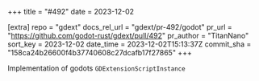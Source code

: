 +++
title = "#492"
date = 2023-12-02

[extra]
repo = "gdext"
docs_rel_url = "gdext/pr-492/godot"
pr_url = "https://github.com/godot-rust/gdext/pull/492"
pr_author = "TitanNano"
sort_key = 2023-12-02
date_time = 2023-12-02T15:13:37Z
commit_sha = "158ca24b26600f4b37740608c27dcafb17f27865"
+++

Implementation of godots `GDExtensionScriptInstance`
